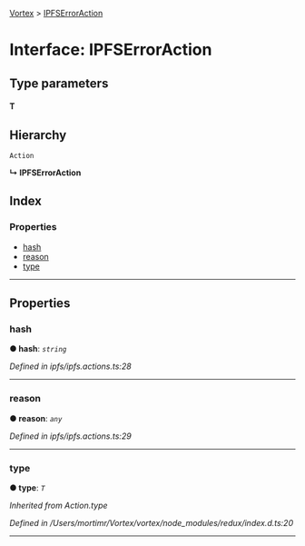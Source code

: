 [Vortex](../README.md) > [IPFSErrorAction](../interfaces/ipfserroraction.md)

# Interface: IPFSErrorAction

## Type parameters
#### T 
## Hierarchy

 `Action`

**↳ IPFSErrorAction**

## Index

### Properties

* [hash](ipfserroraction.md#hash)
* [reason](ipfserroraction.md#reason)
* [type](ipfserroraction.md#type)

---

## Properties

<a id="hash"></a>

###  hash

**● hash**: *`string`*

*Defined in ipfs/ipfs.actions.ts:28*

___
<a id="reason"></a>

###  reason

**● reason**: *`any`*

*Defined in ipfs/ipfs.actions.ts:29*

___
<a id="type"></a>

###  type

**● type**: *`T`*

*Inherited from Action.type*

*Defined in /Users/mortimr/Vortex/vortex/node_modules/redux/index.d.ts:20*

___

